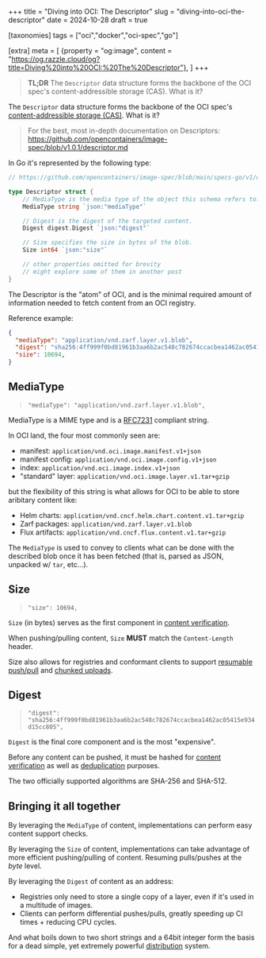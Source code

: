 +++
title = "Diving into OCI: The Descriptor"
slug = "diving-into-oci-the-descriptor"
date = 2024-10-28
draft = true

[taxonomies]
tags = ["oci","docker","oci-spec","go"]

[extra]
meta = [
    {property = "og:image", content = "https://og.razzle.cloud/og?title=Diving%20into%20OCI:%20The%20Descriptor"},
]
+++

> **TL;DR** The `Descriptor` data structure forms the backbone of the OCI spec's content-addressible storage (CAS). What is it?

<!-- more -->

The `Descriptor` data structure forms the backbone of the OCI spec's [content-addressible storage (CAS)](https://en.wikipedia.org/wiki/Content-addressable_storage). What is it?

> For the best, most in-depth documentation on Descriptors: <https://github.com/opencontainers/image-spec/blob/v1.0.1/descriptor.md>

In Go it's represented by the following type:

```go
// https://github.com/opencontainers/image-spec/blob/main/specs-go/v1/descriptor.go#L19-L50

type Descriptor struct {
	// MediaType is the media type of the object this schema refers to.
	MediaType string `json:"mediaType"`

	// Digest is the digest of the targeted content.
	Digest digest.Digest `json:"digest"`

	// Size specifies the size in bytes of the blob.
	Size int64 `json:"size"`

	// other properties omitted for brevity
	// might explore some of them in another post
}
```

The Descriptor is the "atom" of OCI, and is the minimal required amount of information needed to fetch content from an OCI registry.

Reference example:

```json
{
  "mediaType": "application/vnd.zarf.layer.v1.blob",
  "digest": "sha256:4ff999f0bd81961b3aa6b2ac548c782674ccacbea1462ac05415e934d15cc805",
  "size": 10694,
}
```

## MediaType

> `"mediaType": "application/vnd.zarf.layer.v1.blob",`

MediaType is a MIME type and is a [RFC7231](https://www.rfc-editor.org/rfc/rfc7231#section-3.1.1.1) compliant string.

In OCI land, the four most commonly seen are:

- manifest: `application/vnd.oci.image.manifest.v1+json`
- manifest config: `application/vnd.oci.image.config.v1+json`
- index: `application/vnd.oci.image.index.v1+json`
- "standard" layer: `application/vnd.oci.image.layer.v1.tar+gzip`

but the flexibility of this string is what allows for OCI to be able to store aribitary content like:

- Helm charts: `application/vnd.cncf.helm.chart.content.v1.tar+gzip`
- Zarf packages: `application/vnd.zarf.layer.v1.blob`
- Flux artifacts: `application/vnd.cncf.flux.content.v1.tar+gzip`

The `MediaType` is used to convey to clients what can be done with the described blob once it has been fetched (that is, parsed as JSON, unpacked w/ `tar`, etc...).

## Size

> `"size": 10694,`

`Size` (in bytes) serves as the first component in [content verification](https://github.com/opencontainers/distribution-spec/blob/main/spec.md#content-verification).

When pushing/pulling content, `Size` **MUST** match the `Content-Length` header.

Size also allows for registries and conformant clients to support
[resumable push/pull](https://github.com/opencontainers/distribution-spec/blob/main/spec.md#resumable-push) and
[chunked uploads](https://github.com/opencontainers/distribution-spec/blob/main/spec.md#pushing-a-blob-in-chunks).

## Digest

> `"digest": "sha256:4ff999f0bd81961b3aa6b2ac548c782674ccacbea1462ac05415e934d15cc805",`

`Digest` is the final core component and is the most "expensive".

Before any content can be pushed, it must be hashed for
[content verification](https://github.com/opencontainers/distribution-spec/blob/main/spec.md#content-verification)
as well as [deduplication](https://github.com/opencontainers/distribution-spec/blob/main/spec.md#layer-upload-de-duplication)
purposes.

The two officially supported algorithms are SHA-256 and SHA-512.

## Bringing it all together

By leveraging the `MediaType` of content, implementations can perform easy content support checks.

By leveraging the `Size` of content, implementations can take advantage of more efficient pushing/pulling of content. Resuming pulls/pushes at the _byte_ level.

By leveraging the `Digest` of content as an address:

- Registries only need to store a single copy of a layer, even if it's used in a multitude of images.
- Clients can perform differential pushes/pulls, greatly speeding up CI times + reducing CPU cycles.

And what boils down to two short strings and a 64bit integer form the basis for a dead simple, yet extremely powerful [distribution](https://github.com/opencontainers/distribution-spec/blob/main/spec.md) system.
